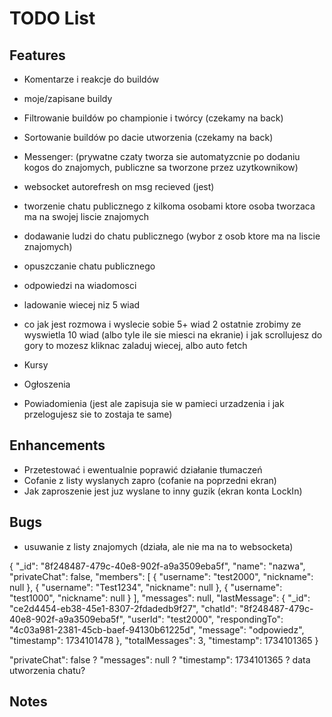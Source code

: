 # TODO List

## Features

- Komentarze i reakcje do buildów
- moje/zapisane buildy
- Filtrowanie buildów po championie i twórcy (czekamy na back)
- Sortowanie buildów po dacie utworzenia (czekamy na back)

- Messenger: (prywatne czaty tworza sie automatyzcnie po dodaniu kogos do znajomych, publiczne sa tworzone przez uzytkownikow)
- websocket autorefresh on msg recieved (jest)
- tworzenie chatu publicznego z kilkoma osobami ktore osoba tworzaca ma na swojej liscie znajomych
- dodawanie ludzi do chatu publicznego (wybor z osob ktore ma na liscie znajomych)
- opuszczanie chatu publicznego
- odpowiedzi na wiadomosci
- ladowanie wiecej niz 5 wiad
- co jak jest rozmowa i wyslecie sobie 5+ wiad
 2 ostatnie zrobimy ze wyswietla 10 wiad (albo tyle ile sie miesci na ekranie) i jak scrollujesz do gory to mozesz kliknac zaladuj wiecej, albo auto fetch

- Kursy
- Ogłoszenia
- Powiadomienia (jest ale zapisuja sie w pamieci urzadzenia i jak przelogujesz sie to zostaja te same)

## Enhancements

- Przetestować i ewentualnie poprawić działanie tłumaczeń
- Cofanie z listy wyslanych zapro (cofanie na poprzedni ekran)
- Jak zaproszenie jest juz wyslane to inny guzik (ekran konta LockIn)

## Bugs

- usuwanie z listy znajomych (działa, ale nie ma na to websocketa)

{
    "_id": "8f248487-479c-40e8-902f-a9a3509eba5f",
    "name": "nazwa",
    "privateChat": false,
    "members": [
        {
            "username": "test2000",
            "nickname": null
        },
        {
            "username": "Test1234",
            "nickname": null
        },
        {
            "username": "test1000",
            "nickname": null
        }
    ],
    "messages": null,
    "lastMessage": {
        "_id": "ce2d4454-eb38-45e1-8307-2fdadedb9f27",
        "chatId": "8f248487-479c-40e8-902f-a9a3509eba5f",
        "userId": "test2000",
        "respondingTo": "4c03a981-2381-45cb-baef-94130b61225d",
        "message": "odpowiedz",
        "timestamp": 1734101478
    },
    "totalMessages": 3,
    "timestamp": 1734101365
}


"privateChat": false ?
"messages": null ?
 "timestamp": 1734101365 ? data utworzenia chatu?





## Notes
